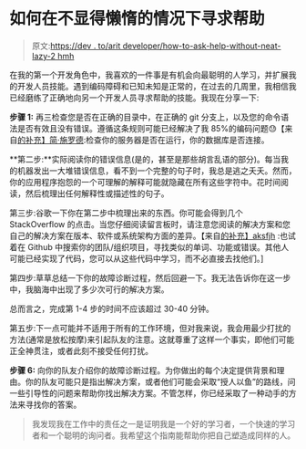# 如何在不显得懒惰的情况下寻求帮助

> 原文:[https://dev . to/arit developer/how-to-ask-help-without-neat-lazy-2 hmh](https://dev.to/aritdeveloper/how-to-ask-for-help-without-seeming-lazy-2hmh)

在我的第一个开发角色中，我喜欢的一件事是有机会向最聪明的人学习，并扩展我的开发人员技能。遇到编码障碍和已知未知是正常的，在过去的几周里，我相信我已经磨练了正确地向另一个开发人员寻求帮助的技能。我现在分享一下:

**步骤 1:** 再三检查您是否在正确的目录中，在正确的 git 分支上，以及您的命令语法是否有效且没有错误。遵循这条规则可能已经解决了我 85%的编码问题😓【来自[的补充】简·施罗德](https://dev.to@vier31):检查你的服务器是否在运行，你的数据库是否连接。

**第二步:**实际阅读你的错误信息(是的，甚至是那些胡言乱语的部分)。每当我的机器发出一大堆错误信息，看不到一个完整的句子时，我总是逃之夭夭。然而，你的应用程序抱怨的一个可理解的解释可能就隐藏在所有这些字符中。花时间阅读，然后梳理出任何解释性或描述性的句子。

第三步:谷歌一下你在第二步中梳理出来的东西。你可能会得到几个 StackOverflow 的点击。当您仔细阅读留言板时，请注意您阅读的解决方案和您自己的解决方案在版本、软件或系统架构方面的差异。【来自[的补充】aksfjh](https://dev.to@aksfjh) :也试着在 Github 中搜索你的团队/组织项目，寻找类似的单词、功能或错误。其他人可能已经实现了代码，您可以从这些代码中学习，而不必直接去找他们。]

第四步:草草总结一下你的故障诊断过程，然后回避一下。我无法告诉你在这一步中，我脑海中出现了多少次可行的解决方案。

总而言之，完成第 1-4 步的时间不应该超过 30-40 分钟。

第五步:下一点可能并不适用于所有的工作环境，但对我来说，我会用最少打扰的方法(通常是放松按摩)来引起队友的注意。这就尊重了这样一个事实，即他们可能正全神贯注，或者此刻不接受任何打扰。

**步骤 6:** 向你的队友介绍你的故障诊断过程。为你做出的每个决定提供背景和理由。你的队友可能只是指出解决方案，或者他们可能会采取“授人以鱼”的路线，问一些引导性的问题来帮助你找出解决方案。不管怎样，你已经采取了一种动手的方法来寻找你的答案。

> 我发现我在工作中的责任之一是证明我是一个好的学习者，一个快速的学习者和一个聪明的询问者。我希望这个指南能帮助你把自己塑造成同样的人。
